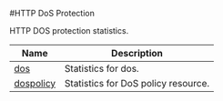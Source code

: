 #HTTP DoS Protection

HTTP DOS protection statistics.


<table><thead><tr><th>Name</th><th>Description</th></tr></thead><tbody><tr><td><a href=".././dos/dos/">dos</a></td><td>Statistics for dos.</td></tr><tr><td><a href=".././dospolicy/dospolicy/">dospolicy</a></td><td>Statistics for DoS policy resource.</td></tr></tbody></table>
